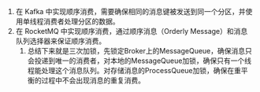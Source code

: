1. 在 Kafka 中实现顺序消费，需要确保相同的消息键被发送到同一个分区，并使用单线程消费者处理分区的数据。
2. 在 RocketMQ 中实现顺序消费，通过顺序消息（Orderly Message）和消息队列选择器来保证顺序消费。
	1. 总结下来就是三次加锁，先锁定Broker上的MessageQueue，确保消息只会投递到唯一的消费者，对本地的MessageQueue加锁，确保只有一个线程能处理这个消息队列。对存储消息的ProcessQueue加锁，确保在重平衡的过程中不会出现消息的重复消费。
